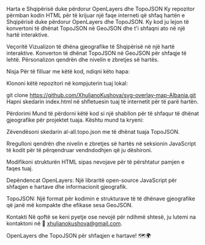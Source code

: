 Harta e Shqipërisë duke përdorur OpenLayers dhe TopoJSON
Ky repozitor përmban kodin HTML për të krijuar një faqe interneti që shfaq hartën e Shqipërisë duke përdorur OpenLayers dhe TopoJSON. Ky kod ju lejon të konvertoni të dhënat TopoJSON në GeoJSON dhe t'i shfaqni ato në një hartë interaktive.

Veçoritë
Vizualizon të dhëna gjeografike të Shqipërisë në një hartë interaktive.
Konverton të dhënat TopoJSON në GeoJSON për shfaqje të lehtë.
Përsonalizon qendrën dhe nivelin e zbretjes së hartës.

Nisja
Për të filluar me këtë kod, ndiqni këto hapa:

Klononi këtë repozitori në kompjuterin tuaj lokal:


git clone https://github.com/XhuljanoKushova/svg-overlay-map-Albania.git
Hapni skedarin index.html në shfletuesin tuaj të internetit për të parë hartën.

Përdorimi
Mund të përdorni këtë kod si një shabllon për të shfaqur të dhënat gjeografike për projektet tuaja. Kështu mund ta kryeni:

Zëvendësoni skedarin al-all.topo.json me të dhënat tuaja TopoJSON.

Rregulloni qendrën dhe nivelin e zbretjes së hartës në seksionin JavaScript të kodit për të përqendruar vendndodhjen që ju dëshironi.

Modifikoni strukturën HTML sipas nevojave për të përshtatur pamjen e faqes tuaj.

Depëndencat
OpenLayers: Një libraritë open-source JavaScript për shfaqjen e hartave dhe informacionit gjeografik.

TopoJSON: Një format për kodimin e strukturave të të dhënave gjeografike që janë më kompakte dhe efikase sesa GeoJSON.

 
 
Kontakti
Në qoftë se keni pyetje ose nevojë për ndihmë shtesë, ju lutemi na kontaktoni në 📧  <a href="mailto:xhuljanokushova@gmail.com">xhuljanokushova@gmail.com</a>.

OpenLayers dhe TopoJSON për shfaqjen e hartave! 🗺️🌍